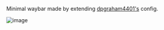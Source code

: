 Minimal waybar made by extending [dpgraham4401's](https://github.com/dpgraham4401/.dotfiles/tree/fedora/sway/.config/waybar) config.

![image](https://github.com/user-attachments/assets/09f76097-850f-43b8-a6c1-b2a5883c7a0b)
